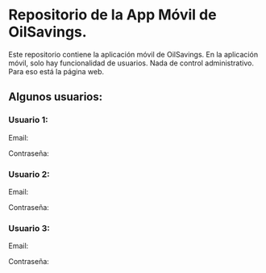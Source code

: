 # Repositorio de la App Móvil de OilSavings.

Este repositorio contiene la aplicación móvil de OilSavings. En la aplicación móvil, solo hay funcionalidad de usuarios. Nada de control administrativo. Para eso está la página web.

## Algunos usuarios:
### Usuario 1:

Email:

Contraseña:

### Usuario 2:

Email:

Contraseña:

### Usuario 3:
Email:

Contraseña:

